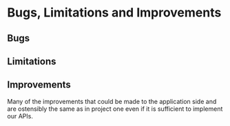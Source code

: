 # Bugs, Limitations and Improvements

## Bugs

## Limitations

## Improvements

Many of the improvements that could be made to the application side and are ostensibly the same as in project one even if it is sufficient to implement our APIs.
